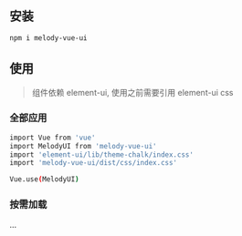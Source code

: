 ## 安装

```bash
npm i melody-vue-ui
```

## 使用

> 组件依赖 element-ui, 使用之前需要引用 element-ui css

### 全部应用

```bash
import Vue from 'vue'
import MelodyUI from 'melody-vue-ui'
import 'element-ui/lib/theme-chalk/index.css'
import 'melody-vue-ui/dist/css/index.css'

Vue.use(MelodyUI)
```

### 按需加载

...
